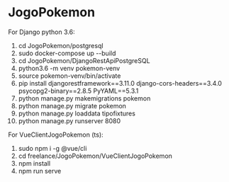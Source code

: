 # JogoPokemon

For Django python 3.6:
1.  cd JogoPokemon/postgresql
2.  sudo docker-compose up --build  
3.  cd JogoPokemon/DjangoRestApiPostgreSQL
4.  python3.6 -m venv pokemon-venv
5.  source pokemon-venv/bin/activate  
6.  pip install djangorestframework==3.11.0 django-cors-headers==3.4.0 psycopg2-binary==2.8.5 PyYAML==5.3.1
7.  python manage.py makemigrations pokemon
8.  python manage.py migrate pokemon
9.  python manage.py loaddata tipofixtures
10. python manage.py runserver 8080

For VueClientJogoPokemon (ts):
1. sudo npm i -g @vue/cli
3. cd freelance/JogoPokemon/VueClientJogoPokemon
4. npm install
5. npm run serve
